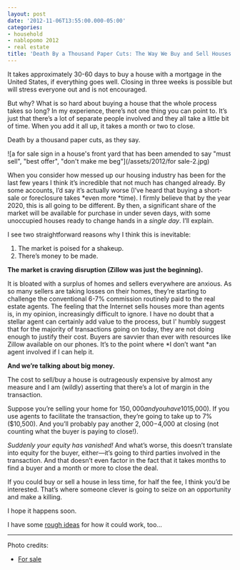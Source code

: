 ```yaml
---
layout: post
date: '2012-11-06T13:55:00.000-05:00'
categories:
- household
- nablopomo 2012
- real estate
title: 'Death By a Thousand Paper Cuts: The Way We Buy and Sell Houses Is Begging for Disruption'
---
```


It takes approximately 30-60 days to buy a house with a mortgage in the United States, if everything goes well. Closing in three weeks is 
possible but will stress everyone out and is not encouraged. 

But why? What is so hard about buying a house that the whole process takes so long? In my experience, there’s not one thing you can point to. It’s just that there’s a lot of separate people involved and they all take a little bit of time. When you add it all up, it takes a 
month or two to close.

Death by a thousand paper cuts, as they say.

![a for sale sign in a house's front yard that has been amended to say "must sell", "best offer", "don't make me beg"](/assets/2012/for sale-2.jpg)

When you consider how messed up our housing industry has been for the last few years I think it’s incredible that not much has changed 
already. By some accounts, I’d say it’s actually worse (I’ve heard that buying a short-sale or foreclosure takes *even more *time).
I firmly believe that by the year 2020, this is all going to be different. By then, a significant share of the market will be available for 
purchase in under seven days, with some unoccupied houses ready to change hands in a *single day*. I’ll explain.

I see two straightforward reasons why I think this is inevitable:

1. The market is poised for a shakeup.
2. There’s money to be made.

**The market is craving disruption (Zillow was just the beginning).** 

It is bloated with a surplus of homes and sellers everywhere are anxious. As so many sellers are taking losses on their homes, they’re starting to challenge the conventional 6-7% commission routinely paid 
to the real estate agents. The feeling that the Internet sells houses more than agents is, in my opinion, increasingly difficult to ignore.
I have no doubt that a stellar agent can certainly add value to the process, but I' humbly suggest that for the majority of transactions going on today, they are not doing enough to justify their cost. Buyers are savvier than ever with resources like Zillow available on our 
phones. It’s to the point where *I don’t want *an agent involved if I can help it.

**And we’re talking about big money.** 

The cost to sell/buy a house is outrageously expensive by almost any measure and I am (wildly) 
asserting that there’s a lot of margin in the transaction.

Suppose you’re selling your home for $150,000 and you have 10% in equity ($15,000). If you use agents to facilitate the transaction, they’re going to take up to 7% ($10,500). And you’ll probably pay another $2,000-$4,000 at closing (not counting what the buyer is paying to 
close!). 

*Suddenly your equity has vanished!* And what’s worse, this doesn’t translate into equity for the buyer, either—it’s going to third parties involved in the transaction. And that doesn’t even factor in the fact that it takes months to find a buyer and a month or more to close the 
deal.

If you could buy or sell a house in less time, for half the fee, I think you’d be interested. That’s where someone clever is going to seize 
on an opportunity and make a killing.

I hope it happens soon.

I have some [rough ideas](../../2012/11/how-buying-or-selling-house-in-single.html) for how it could work, too…

<hr />

Photo credits:
* [For sale](http://www.bryantanalysts.com/2012/03/30/treasury-secretary-geithner-says-gses-should-consider-principal-reduction/)